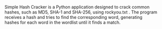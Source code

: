 Simple Hash Cracker is a Python application designed to crack common hashes, such as MD5, SHA-1 and SHA-256, using rockyou.txt . 
The program receives a hash and tries to find the corresponding word, generating hashes for each word in the wordlist until it finds a match.
